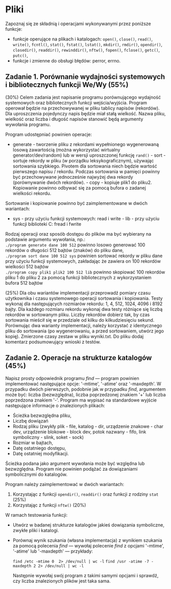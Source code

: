 # Pliki

Zapoznaj się ze składnią i operacjami wykonywanymi przez poniższe funkcje:

-   funkcje operujące na plikach i katalogach: `open()`, `close()`, `read()`, `write()`, `fcntl()`, `stat()`, `fstat()`, `lstat()`, `mkdir()`, `rmdir()`, `opendir()`, `closedir()`, `readdir()`, `rewinddir()`, `nftw()`, `fopen()`, `fclose()`, `getc()`, `putc()`,
-   funkcje i zmienne do obsługi błędów: perror, errno.

## Zadanie 1. Porównanie wydajności systemowych i bibliotecznych funkcji We/Wy (55%)

  (30%) Celem zadania jest napisanie programu porównującego wydajność systemowych oraz bibliotecznych funkcji wejścia/wyjścia. Program operował będzie na przechowywanej w pliku tablicy napisów (rekordów). Dla uproszczenia pojedynczy napis będzie miał stałą wielkość. Nazwa pliku, wielkość oraz liczba i długość napisów stanowić będą argumenty wywołania programu.  
      
Program udostępniać powinien operacje:

   -   generate - tworzenie pliku z rekordami wypełnionego wygenerowaną losową zawartością (można wykorzystać wirtualny generator/dev/random) lub w wersji uproszczonej funkcję `rand()`
    -   sort - sortuje rekordy w pliku (w porządku leksykograficznym), używając sortowania szybkiego. Pivotem dla sortowania niech będzie wartość pierwszego napisu / rekordu. Podczas sortowania w pamięci powinny być przechowywane jednocześnie najwyżej dwa rekordy (porównywanie dwóch rekordów).
    -   copy - kopiuje plik1 do pliku2. Kopiowanie powinno odbywać się za pomocą bufora o zadanej wielkości rekordu.

Sortowanie i kopiowanie powinno być zaimplementowane w dwóch wariantach:

   -   sys - przy użyciu funkcji systemowych: read i write
    -   lib - przy użyciu funkcji biblioteki C: fread i fwrite

Rodzaj operacji oraz sposób dostępu do plików ma być wybierany na podstawie argumentu wywołania, np.:  
`./program generate dane 100 512` powinno losowo generować 100 rekordów o długości 512 bajtów (znaków)  do pliku dane,  
`./program sort dane 100 512 sys` powinien sortować rekordy w pliku dane przy użyciu funkcji systemowych,  zakładając że zawiera on 100 rekordów wielkości 512 bajtów  
`./program copy plik1 plik2 100 512 lib` powinno skopiować 100 rekordów pliku 1 do pliku 2 za pomocą funkcji  bibliotecznych z wykorzystaniem bufora 512 bajtów

(25%) Dla obu wariantów implementacji przeprowadź pomiary czasu użytkownika i czasu systemowego operacji sortowania i kopiowania. Testy wykonaj dla następujących rozmiarów rekordu: 1, 4, 512, 1024, 4096 i 8192 bajty. Dla każdego rozmiaru rekordu wykonaj dwa testy różniące się liczbą rekordów w sortowanym pliku. Liczby rekordów dobierz tak, by czas sortowania mieścił się w przedziale od kilku do kilkudziesięciu sekund. Porównując dwa warianty implementacji, należy korzystać z identycznego pliku do sortowania (po wygenerowaniu, a przed sortowaniem, utwórz jego kopię). Zmierzone czasy zestaw w pliku wyniki.txt. Do pliku dodaj komentarz podsumowujący wnioski z testów.

## Zadanie 2. Operacje na strukturze katalogów (45%)

Napisz prosty odpowiednik programu _find_ — program powinien implementować następujące opcje: '-mtime', '-atime' oraz '-maxdepth'. W przypadku dwóch pierwszych, podobnie jak w przypadku _find_, argumentem może być: liczba (bezwzględna), liczba poprzedzonej znakiem '+' lub liczba poprzedzona znakiem '-'. Program ma wypisać na standardowe wyjście następujące informacje o znalezionych plikach:

-   Ścieżka bezwzględna pliku,
-   Liczbę dowiązań
-   Rodzaj pliku (zwykły plik - file, katalog - dir, urządzenie znakowe - char dev, urządzenie blokowe - block dev, potok nazwany - fifo, link symboliczny - slink, soket - sock)
-   Rozmiar w bajtach,
-   Datę ostatniego dostępu,
-   Datę ostatniej modyfikacji.

Ścieżka podana jako argument wywołania może być względna lub bezwzględna. Program nie powinien podążać za dowiązaniami symbolicznymi do katalogów.

Program należy zaimplementować w dwóch wariantach:

1.  Korzystając z funkcji `opendir()`, `readdir()` oraz funkcji z rodziny `stat` (25%)
2.  Korzystając z funkcji `nftw()` (20%)

W ramach testowania funkcji:

-   Utwórz w badanej strukturze katalogów jakieś dowiązania symboliczne, zwykłe pliki i katalogi.
-   Porównaj wynik szukania (własna implementacja) z wynikiem szukania za pomocą polecenia _find_ — wywołaj polecenie _find_ z opcjami '-mtime', '-atime' lub '-maxdepth' — przykłady:
    
    `find /etc -mtime 0  2> /dev/null | wc -l`
    `find /usr -atime -7 -maxdepth 2 2> /dev/null | wc -l`
    
    Następnie wywołaj swój program z takimi samymi opcjami i sprawdź, czy liczba znalezionych plików jest taka sama.
 
